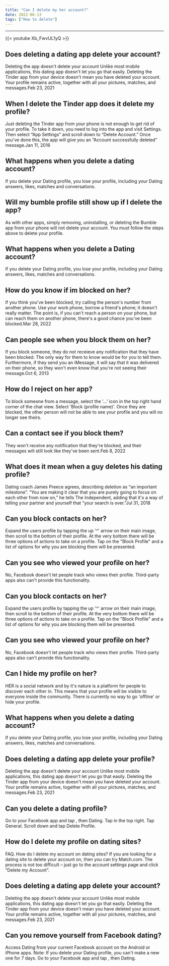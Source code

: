 ```yaml
---
title: "Can I delete my her account?"
date: 2022-06-13
tags: ["How to delete"]
---
```


---
{{< youtube Xb_FwvUL1yQ >}}
## Does deleting a dating app delete your account?
Deleting the app doesn't delete your account Unlike most mobile applications, this dating app doesn't let you go that easily. Deleting the Tinder app from your device doesn't mean you have deleted your account. Your profile remains active, together with all your pictures, matches, and messages.Feb 23, 2021

## When I delete the Tinder app does it delete my profile?
Just deleting the Tinder app from your phone is not enough to get rid of your profile. To take it down, you need to log into the app and visit Settings. Then select “App Settings” and scroll down to “Delete Account.” Once you've done this, the app will give you an “Account successfully deleted” message.Jan 11, 2016

## What happens when you delete a dating account?
If you delete your Dating profile, you lose your profile, including your Dating answers, likes, matches and conversations.

## Will my bumble profile still show up if I delete the app?
As with other apps, simply removing, uninstalling, or deleting the Bumble app from your phone will not delete your account. You must follow the steps above to delete your profile.

## What happens when you delete a Dating account?
If you delete your Dating profile, you lose your profile, including your Dating answers, likes, matches and conversations.

## How do you know if im blocked on her?
If you think you've been blocked, try calling the person's number from another phone. Use your work phone, borrow a friend's phone; it doesn't really matter. The point is, if you can't reach a person on your phone, but can reach them on another phone, there's a good chance you've been blocked.Mar 28, 2022

## Can people see when you block them on her?
If you block someone, they do not receieve any notification that they have been blocked. The only way for them to know would be for you to tell them. Furthermore, if they send you an iMessage, it will say that it was delivered on their phone, so they won't even know that you're not seeing their message.Oct 6, 2013

## How do I reject on her app?
To block someone from a message, select the '…' icon in the top right hand corner of the chat view. Select 'Block (profile name)'. Once they are blocked, the other person will not be able to see your profile and you will no longer see theirs.

## Can a contact see if you block them?
They won't receive any notification that they're blocked, and their messages will still look like they've been sent.Feb 8, 2022

## What does it mean when a guy deletes his dating profile?
Dating coach James Preece agrees, describing deletion as “an important milestone”. “You are making it clear that you are purely going to focus on each other from now on,” he tells The Independent, adding that it's a way of telling your partner and yourself that “your search is over.”Jul 31, 2018

## Can you block contacts on her?
Expand the users profile by tapping the up '^' arrow on their main image, then scroll to the bottom of their profile. At the very bottom there will be three options of actions to take on a profile. Tap on the "Block Profile" and a list of options for why you are blocking them will be presented.

## Can you see who viewed your profile on her?
No, Facebook doesn't let people track who views their profile. Third-party apps also can't provide this functionality.

## Can you block contacts on her?
Expand the users profile by tapping the up '^' arrow on their main image, then scroll to the bottom of their profile. At the very bottom there will be three options of actions to take on a profile. Tap on the "Block Profile" and a list of options for why you are blocking them will be presented.

## Can you see who viewed your profile on her?
No, Facebook doesn't let people track who views their profile. Third-party apps also can't provide this functionality.

## Can I hide my profile on her?
HER is a social network and by it's nature is a platform for people to discover each other in. This means that your profile will be visible to everyone inside the community. There is currently no way to go 'offline' or hide your profile.

## What happens when you delete a dating account?
If you delete your Dating profile, you lose your profile, including your Dating answers, likes, matches and conversations.

## Does deleting a dating app delete your profile?
Deleting the app doesn't delete your account Unlike most mobile applications, this dating app doesn't let you go that easily. Deleting the Tinder app from your device doesn't mean you have deleted your account. Your profile remains active, together with all your pictures, matches, and messages.Feb 23, 2021

## Can you delete a dating profile?
Go to your Facebook app and tap , then Dating. Tap in the top right. Tap General. Scroll down and tap Delete Profile.

## How do I delete my profile on dating sites?
FAQ. How do I delete my account on dating sites? If you are looking for a dating site to delete your account on, then you can try Match.com. The process is not too difficult – just go to the account settings page and click “Delete my Account”.

## Does deleting a dating app delete your account?
Deleting the app doesn't delete your account Unlike most mobile applications, this dating app doesn't let you go that easily. Deleting the Tinder app from your device doesn't mean you have deleted your account. Your profile remains active, together with all your pictures, matches, and messages.Feb 23, 2021

## Can you remove yourself from Facebook dating?
Access Dating from your current Facebook account on the Android or iPhone apps. Note: If you delete your Dating profile, you can't make a new one for 7 days. Go to your Facebook app and tap , then Dating.

